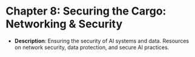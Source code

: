 # Chapter 8: Securing the Cargo: Networking & Security

- **Description**: Ensuring the security of AI systems and data. Resources on network security, data protection, and secure AI practices.

